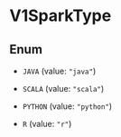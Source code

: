 

# V1SparkType

## Enum


* `JAVA` (value: `"java"`)

* `SCALA` (value: `"scala"`)

* `PYTHON` (value: `"python"`)

* `R` (value: `"r"`)



